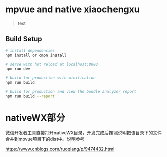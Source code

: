 # mpvue and native xiaochengxu

> test

## Build Setup

``` bash
# install dependencies
npm install or cmpn install

# serve with hot reload at localhost:8080
npm run dev

# build for production with minification
npm run build

# build for production and view the bundle analyzer report
npm run build --report
```

# nativeWX部分
微信开发者工具直接打开nativeWX目录，开发完成后按照说明把该目录下的文件合并到mpvue项目下的dist中。说明参考

https://www.cnblogs.com/ruoqiang/p/9474432.html
